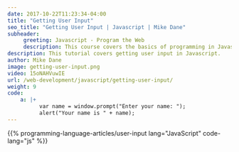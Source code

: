 ```yaml
---
date: 2017-10-22T11:23:34-04:00
title: "Getting User Input"
seo_title: "Getting User Input | Javascript | Mike Dane"
subheader:
     greeting: Javascript - Program the Web
     description: This course covers the basics of programming in Javascript. Work your way through the videos/articles and I'll teach you everything you need to know to make your website more responsive!
description: This tutorial covers getting user input in Javascript.
author: Mike Dane
image: getting-user-input.png
video: 15oNAHVuwIE
url: /web-development/javascript/getting-user-input/
weight: 9
code:
    a: |+
          var name = window.prompt("Enter your name: ");
          alert("Your name is " + name);
---
```


{{% programming-language-articles/user-input lang="JavaScript" code-lang="js" %}}
